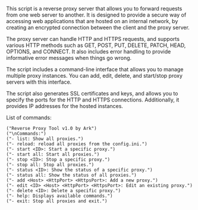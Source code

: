 This script is a reverse proxy server that allows you to forward requests from one web server to another. It is designed to provide a secure way of accessing web applications that are hosted on an internal network, by creating an encrypted connection between the client and the proxy server.

The proxy server can handle HTTP and HTTPS requests, and supports various HTTP methods such as GET, POST, PUT, DELETE, PATCH, HEAD, OPTIONS, and CONNECT. It also includes error handling to provide informative error messages when things go wrong.

The script includes a command-line interface that allows you to manage multiple proxy instances. You can add, edit, delete, and start/stop proxy servers with this interface.

The script also generates SSL certificates and keys, and allows you to specify the ports for the HTTP and HTTPS connections. Additionally, it provides IP addresses for the hosted instances.

List of commands:

    ("Reverse Proxy Tool v1.0 by Ark")
    ("\nCommands:")
    ("- list: Show all proxies.")
    ("- reload: reload all proxies from the config.ini.")
    ("- start <ID>: Start a specific proxy.")
    ("- start all: Start all proxies.")
    ("- stop <ID>: Stop a specific proxy.")
    ("- stop all: Stop all proxies.")
    ("- status <ID>: Show the status of a specific proxy.")
    ("- status all: Show the status of all proxies.")
    ("- add <Host> <HttpPort> <HttpsPort>: Add a new proxy.")
    ("- edit <ID> <Host> <HttpPort> <HttpsPort>: Edit an existing proxy.")
    ("- delete <ID>: Delete a specific proxy.")
    ("- help: Displays available commands.") 
    ("- exit: Stop all proxies and exit.")  
